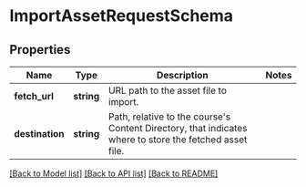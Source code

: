 # ImportAssetRequestSchema

## Properties
Name | Type | Description | Notes
------------ | ------------- | ------------- | -------------
**fetch_url** | **string** | URL path to the asset file to import. | 
**destination** | **string** | Path, relative to the course&#39;s Content Directory, that indicates where to store the fetched asset file. | 

[[Back to Model list]](../README.md#documentation-for-models) [[Back to API list]](../README.md#documentation-for-api-endpoints) [[Back to README]](../README.md)


